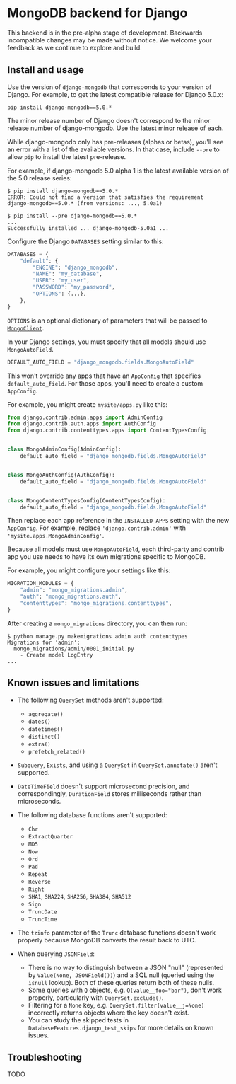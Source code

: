 # MongoDB backend for Django

This backend is in the pre-alpha stage of development. Backwards incompatible
changes may be made without notice. We welcome your feedback as we continue to
explore and build.

## Install and usage

Use the version of `django-mongodb` that corresponds to your version of
Django. For example, to get the latest compatible release for Django 5.0.x:

`pip install django-mongodb==5.0.*`

The minor release number of Django doesn't correspond to the minor release
number of django-mongodb. Use the latest minor release of each.

While django-mongodb only has pre-releases (alphas or betas), you'll see an
error with a list of the available versions. In that case, include `--pre` to
allow `pip` to install the latest pre-release.

For example, if django-mongodb 5.0 alpha 1 is the latest available version
of the 5.0 release series:

```
$ pip install django-mongodb==5.0.*
ERROR: Could not find a version that satisfies the requirement
django-mongodb==5.0.* (from versions: ..., 5.0a1)

$ pip install --pre django-mongodb==5.0.*
...
Successfully installed ... django-mongodb-5.0a1 ...
```

Configure the Django `DATABASES` setting similar to this:

```python
DATABASES = {
    "default": {
        "ENGINE": "django_mongodb",
        "NAME": "my_database",
        "USER": "my_user",
        "PASSWORD": "my_password",
        "OPTIONS": {...},
    },
}
```

`OPTIONS` is an optional dictionary of parameters that will be passed to
[`MongoClient`](https://pymongo.readthedocs.io/en/stable/api/pymongo/mongo_client.html).

In your Django settings, you must specify that all models should use
`MongoAutoField`.

```python
DEFAULT_AUTO_FIELD = "django_mongodb.fields.MongoAutoField"
```

This won't override any apps that have an `AppConfig` that specifies
`default_auto_field`. For those apps, you'll need to create a custom
`AppConfig`.

For example, you might create `mysite/apps.py` like this:

```python
from django.contrib.admin.apps import AdminConfig
from django.contrib.auth.apps import AuthConfig
from django.contrib.contenttypes.apps import ContentTypesConfig


class MongoAdminConfig(AdminConfig):
    default_auto_field = "django_mongodb.fields.MongoAutoField"


class MongoAuthConfig(AuthConfig):
    default_auto_field = "django_mongodb.fields.MongoAutoField"


class MongoContentTypesConfig(ContentTypesConfig):
    default_auto_field = "django_mongodb.fields.MongoAutoField"
```

Then replace each app reference in the `INSTALLED_APPS` setting with the new
``AppConfig``. For example, replace  `'django.contrib.admin'` with
`'mysite.apps.MongoAdminConfig'`.

Because all models must use `MongoAutoField`, each third-party and contrib app
you use needs to have its own migrations specific to MongoDB.

For example, you might configure your settings like this:

```python
MIGRATION_MODULES = {
    "admin": "mongo_migrations.admin",
    "auth": "mongo_migrations.auth",
    "contenttypes": "mongo_migrations.contenttypes",
}
```

After creating a `mongo_migrations` directory, you can then run:

```console
$ python manage.py makemigrations admin auth contenttypes
Migrations for 'admin':
  mongo_migrations/admin/0001_initial.py
    - Create model LogEntry
...
```

## Known issues and limitations

- The following `QuerySet` methods aren't supported:
  - `aggregate()`
  - `dates()`
  - `datetimes()`
  - `distinct()`
  - `extra()`
  - `prefetch_related()`

- `Subquery`, `Exists`, and using a `QuerySet` in `QuerySet.annotate()` aren't
  supported.

- `DateTimeField` doesn't support microsecond precision, and correspondingly,
  `DurationField` stores milliseconds rather than microseconds.

- The following database functions aren't supported:
    - `Chr`
    - `ExtractQuarter`
    - `MD5`
    - `Now`
    - `Ord`
    - `Pad`
    - `Repeat`
    - `Reverse`
    - `Right`
    - `SHA1`, `SHA224`, `SHA256`, `SHA384`, `SHA512`
    - `Sign`
    - `TruncDate`
    - `TruncTime`

- The `tzinfo` parameter of the `Trunc` database functions doesn't work
  properly because MongoDB converts the result back to UTC.

- When querying `JSONField`:
  - There is no way to distinguish between a JSON "null" (represented by
    `Value(None, JSONField())`) and a SQL null (queried using the `isnull`
    lookup). Both of these queries return both of these nulls.
  - Some queries with `Q` objects, e.g. `Q(value__foo="bar")`, don't work
    properly, particularly with `QuerySet.exclude()`.
  - Filtering for a `None` key, e.g. `QuerySet.filter(value__j=None)`
    incorrectly returns objects where the key doesn't exist.
  - You can study the skipped tests in `DatabaseFeatures.django_test_skips` for
    more details on known issues.

## Troubleshooting

TODO
